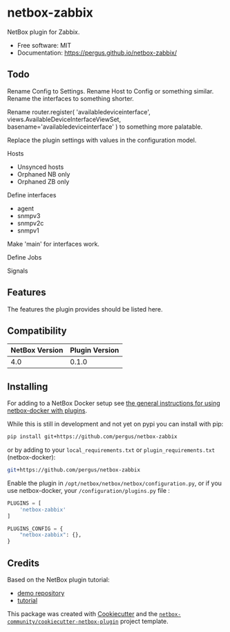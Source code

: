 # netbox-zabbix

NetBox plugin for Zabbix.


* Free software: MIT
* Documentation: https://pergus.github.io/netbox-zabbix/


## Todo

Rename Config to Settings.
Rename Host to Config or something similar.
Rename the interfaces to something shorter.

Rename router.register( 'availabledeviceinterface', 
   views.AvailableDeviceInterfaceViewSet, basename='availabledeviceinterface' )
to something more palatable.

Replace the plugin settings with values in the configuration model.

Hosts
- Unsynced hosts
- Orphaned NB only
- Orphaned ZB only


Define interfaces
 - agent
 - snmpv3
 - snmpv2c
 - snmpv1

Make 'main' for interfaces work.


Define Jobs

Signals






## Features

The features the plugin provides should be listed here.

## Compatibility

| NetBox Version | Plugin Version |
|----------------|----------------|
|     4.0        |      0.1.0     |

## Installing

For adding to a NetBox Docker setup see
[the general instructions for using netbox-docker with plugins](https://github.com/netbox-community/netbox-docker/wiki/Using-Netbox-Plugins).

While this is still in development and not yet on pypi you can install with pip:

```bash
pip install git+https://github.com/pergus/netbox-zabbix
```

or by adding to your `local_requirements.txt` or `plugin_requirements.txt` (netbox-docker):

```bash
git+https://github.com/pergus/netbox-zabbix
```

Enable the plugin in `/opt/netbox/netbox/netbox/configuration.py`,
 or if you use netbox-docker, your `/configuration/plugins.py` file :

```python
PLUGINS = [
    'netbox-zabbix'
]

PLUGINS_CONFIG = {
    "netbox-zabbix": {},
}
```

## Credits

Based on the NetBox plugin tutorial:

- [demo repository](https://github.com/netbox-community/netbox-plugin-demo)
- [tutorial](https://github.com/netbox-community/netbox-plugin-tutorial)

This package was created with [Cookiecutter](https://github.com/audreyr/cookiecutter) and the [`netbox-community/cookiecutter-netbox-plugin`](https://github.com/netbox-community/cookiecutter-netbox-plugin) project template.
